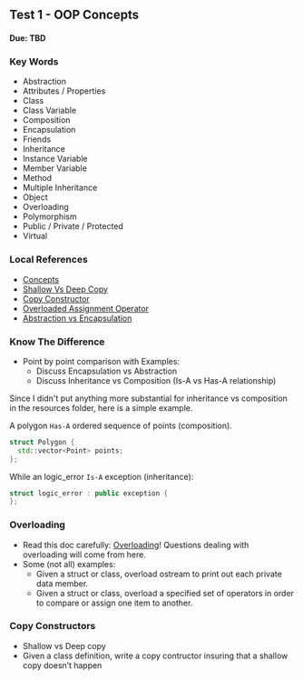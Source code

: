 ## Test 1 - OOP Concepts

#### Due: TBD

### Key Words

  - Abstraction
  - Attributes / Properties
  - Class
  - Class Variable
  - Composition
  - Encapsulation
  - Friends
  - Inheritance
  - Instance Variable
  - Member Variable
  - Method
  - Multiple Inheritance
  - Object
  - Overloading
  - Polymorphism
  - Public / Private / Protected
  - Virtual

### Local References

  - [Concepts](../../Resources/00-OOP/01-Concepts.md)
  - [Shallow Vs Deep Copy](../../Resources/00-OOP/02-ShallowVSDeep.md)
  - [Copy Constructor](../../Resources/00-OOP/03-CopyConstructor.md)
  - [Overloaded Assignment Operator](../../Resources/00-OOP/04-OverloadAssign.md)
  - [Abstraction vs Encapsulation](../../Resources/00-OOP/05-AbsVSEnc.md)

### Know The Difference
  - Point by point comparison with Examples:
    - Discuss Encapsulation vs Abstraction
    - Discuss Inheritance vs Composition (Is-A vs Has-A relationship)

Since I didn't put anything more substantial for inheritance vs composition in the resources folder, here is a simple example. 

A polygon `Has-A` ordered sequence of points (composition).

```cpp
struct Polygon {
  std::vector<Point> points;
};
```
While an logic_error `Is-A` exception (inheritance):
```cpp
struct logic_error : public exception {
};
```

### Overloading

  - Read this doc carefully: [Overloading](../../Resources/05-OperatorOverloading/README.md)\!
    Questions dealing with overloading will come from here.
  - Some (not all) examples:
      - Given a struct or class, overload ostream to print out each private data member.
      - Given a struct or class, overload a specified set of operators in order to compare or assign
        one item to another.

### Copy Constructors

  - Shallow vs Deep copy
  - Given a class definition, write a copy contructor insuring that a shallow copy doesn’t happen
